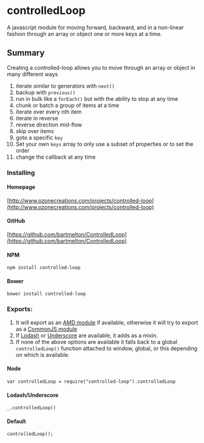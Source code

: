 # controlledLoop
A javascript module for moving forward, backward, and in a non-linear fashion through an array or object one or more keys at a time.

## Summary
Creating a controlled-loop allows you to move through an array or object in many different ways
 
  1. iterate similar to generators with `next()`
  2. backup with `previous()`
  3. run in bulk like a `forEach()` but with the ability to stop at any time
  4. chunk or batch a group of items at a time
  5. iterate over every nth item
  6. iterate in reverse 
  7. reverse direction mid-flow
  8. skip over items
  9. goto a specific `key`
  10. Set your own `keys` array to only use a subset of properties or to set the order
  11. change the callback at any time
  
  ### Installing

  #### Homepage
  [http://www.ozonecreations.com/projects/controlled-loop](http://www.ozonecreations.com/projects/controlled-loop)
  
  #### GitHub
  [https://github.com/bartmelton/ControlledLoop](https://github.com/bartmelton/ControlledLoop)
  
  #### NPM
  ```
  npm install controlled-loop
  ```
  
  #### Bower
  ```
  bower install controlled-loop
  ```
   
 

  ### Exports:
  1. It will export as an [AMD module](https://github.com/amdjs/amdjs-api/wiki/AMD#defineamd-property-) if available, otherwise it will try to export as a [CommonJS module](http://www.commonjs.org/)
  2. If [Lodash](https://lodash.com/) or [Underscore](http://underscorejs.org/) are available, it adds as a mixin.
  3. If none of the above options are available it falls back to a global `controlledLoop()` function attached to window, global, or this depending on which is available.
  
  #### Node
  ``` 
  var controlledLoop = require("controlled-loop").controlledLoop 
  ```
  #### Lodash/Underscore
  ``` 
  _.controlledLoop()
  ```
  #### Default
  ``` 
  controlledLoop();
  ```

